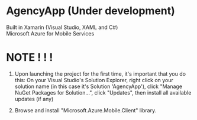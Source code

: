 # AgencyApp (Under development)
Built in Xamarin (Visual Studio, XAML and C#) <br>
Microsoft Azure for Mobile Services


# NOTE ! ! !
1) Upon launching the project for the first time, it's important that you do this: On your Visual Studio's Solution Explorer, right click on your solution name (in this case it's Solution 'AgencyApp'), click "Manage NuGet Packages for Solution...", click "Updates", then install all available updates (if any)

2) Browse and install "Microsoft.Azure.Mobile.Client" library.
